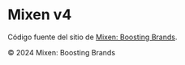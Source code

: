# Mixen v4

Código fuente del sitio de [Mixen: Boosting Brands](https://mixen.mx/).

&copy; 2024 Mixen: Boosting Brands
